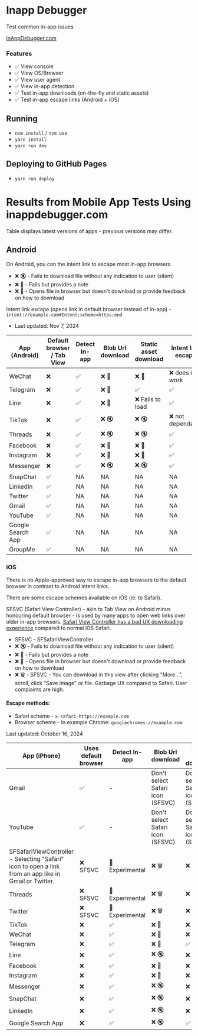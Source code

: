 # Inapp Debugger

Test common in-app issues

[InAppDebugger.com](https://inappdebugger.com)

### Features

- ✅ View console
- ✅ View OS/Browser
- ✅ View user agent
- ✅ View in-app detection
- ✅ Test in-app downloads (on-the-fly and static assets)
- ✅ Test in-app escape links (Android + iOS)

## Running

- `nvm install` / `nvm use`
- `yarn install`
- `yarn run dev`

## Deploying to GitHub Pages

- `yarn run deploy`

# Results from Mobile App Tests Using inappdebugger.com

Table displays latest versions of apps - previous versions may differ.

## Android

On Android, you can the intent link to escape most in-app browsers. 

- ❌ 🔇 - Fails to download file without any indication to user (silent)
- ❌ 📝 - Fails but provides a note
- ❌ 📂 - Opens file in browser but doesn't download or provide feedback on how to download

Intent link escape (opens link in default browser instead of in-app) - `intent://example.com#Intent;scheme=https;end`

- Last updated: Nov 7, 2024

| App (Android)     | Default browser / Tab View | Detect In-app  | Blob Url download | Static asset download | Intent link escape |
| ----------------- | -------------------------- | -------------- | ----------------- | --------------------- | ------------------ |
| WeChat            | ❌                         | ✅             | ❌ 📝             | ❌ 📝                 | ❌ does not work   |
| Telegram          | ❌                         | ✅             | ❌ 📝             | ✅                    | ✅                 |
| Line              | ❌                         | ✅             | ❌ 📝             | ❌ Fails to load      | ✅                 |
| TikTok            | ❌                         | ✅             | ❌ 🔇             | ❌ 🔇                 | ❌ not dependable  |
| Threads           | ❌                         | ✅             | ❌ 🔇             | ❌ 🔇                 | ✅                 |
| Facebook          | ❌                         | ✅             | ❌ 📝             | ❌ 📂                 | ✅                 |
| Instagram         | ❌                         | ✅             | ❌ 📝             | ❌ 📂                 | ✅                 |
| Messenger         | ❌                         | ✅             | ❌ 🔇             | ❌ 🔇                 | ✅                 |
| SnapChat          | ✅                         | NA             | NA                | NA                    | NA                 |
| LinkedIn          | ✅                         | NA             | NA                | NA                    | NA                 |
| Twitter           | ✅                         | NA             | NA                | NA                    | NA                 |
| Gmail             | ✅                         | NA             | NA                | NA                    | NA                 |
| YouTube           | ✅                         | NA             | NA                | NA                    | NA                 |
| Google Search App | ✅                         | NA             | NA                | NA                    | NA                 |
| GroupMe           | ✅                         | NA             | NA                | NA                    | NA                 |

### iOS

There is no Apple-approved way to escape in-app browsers to the default browser in contrast to Android intent links.

There are some escape schemes available on iOS (ie: to Safari). 

SFSVC (Safari View Controller) - akin to Tab View on Android minus honouring default browser - is used by many apps to open web links over older in-app browsers. [Safari View Controller has a bad UX downloading experience](https://bsky.app/profile/shalanah.bsky.social/post/3las76tply22p) compared to normal iOS Safari.

- SFSVC - SFSafariViewController
- ❌ 🔇 - Fails to download file without any indication to user (silent)
- ❌ 📝 - Fails but provides a note
- ❌ 📂 - Opens file in browser but doesn't download or provide feedback on how to download
- ❌ 🗑️ - SFSVC - You can download in this view after clicking "More...", scroll, click "Save image" or file. Garbage UX compared to Safari. User complaints are high.

#### Escape methods:

- Safari scheme - `x-safari-https://example.com`
- Browser scheme - In example Chrome: `googlechromes://example.com`

Last updated: October 16, 2024

| App (iPhone)                                                                                          | Uses default browser | Detect In-app             | Blob Url download                | Static asset download            | Safari scheme | Browser scheme |
| ----------------------------------------------------------------------------------------------------- | -------------------- | ------------------------- | -------------------------------- | -------------------------------- | ------------- | -------------- |
| Gmail                                                                                                 | ✅                   | -                         | Don't select Safari icon (SFSVC) | Don't select Safari icon (SFSVC) | -             | -              |
| YouTube                                                                                               | ✅                   | -                         | Don't select Safari icon (SFSVC) | Don't select Safari icon (SFSVC) | -             | -              |
| SFSafariViewController - Selecting "Safari" icon to open a link from an app like in Gmail or Twitter. | ❌ SFSVC             | 🧪 Experimental                       | ❌ 🗑️                            | ❌ 🗑️                            | ✅            | ✅             |
| Threads                                                                                               | ❌ SFSVC             | 🧪 Experimental                        | ❌ 🗑️                            | ❌ 🗑️                            | ✅            | ✅             |
| Twitter                                                                                               | ❌ SFSVC             | 🧪 Experimental                        | ❌ 🗑️                            | ❌ 🗑️                            | ✅            | ✅             |
| TikTok                                                                                                | ❌                   | ✅                        | ❌ 📂                            | ❌ 📂                            | ✅            | ❌             |
| WeChat                                                                                                | ❌                   | ✅                        | ❌ 📝                            | ❌ 📝                            | ❌            | ❌             |
| Telegram                                                                                              | ❌                   | ✅          | ❌ 📂                            | ✅                               | ✅            | ✅             |
| Line                                                                                                  | ❌                   | ✅                        | ❌ 🔇                            | ❌ 📂                            | ✅            | ✅             |
| Facebook                                                                                              | ❌                   | ✅                        | ❌ 📂                            | ❌ 📂                            | ✅            | ✅             |
| Instagram                                                                                             | ❌                   | ✅                        | ❌ 📂                            | ❌ 📂                            | ✅            | ✅             |
| Messenger                                                                                             | ❌                   | ✅                        | ❌ 🔇                            | ❌ 📂                            | ✅            | ❌             |
| SnapChat                                                                                              | ❌                   | ✅                        | ❌ 🔇                            | ❌ 📂                            | ❌            | ❌             |
| LinkedIn                                                                                              | ❌                   | ✅  | ❌ 🔇                            | ❌ 📂                            | ✅            | ✅             |
| Google Search App                                                                                     | ❌                   | ✅          | ❌ 🔇                            | ✅                               | ✅            | ✅             |

